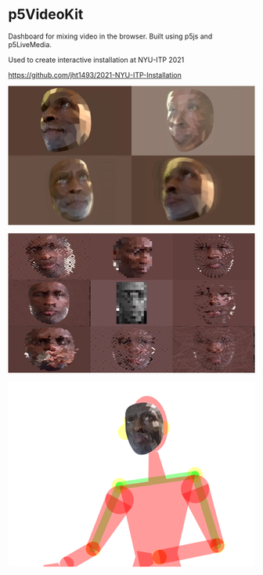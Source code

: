 # p5VideoKit

Dashboard for mixing video in the browser.
Built using p5js
and p5LiveMedia.

Used to create interactive installation at NYU-ITP 2021

https://github.com/jht1493/2021-NYU-ITP-Installation

![face-tile](docs/media/0-face-tile-1-test_2022-05-03-2.jpg)

![facet](docs/media/0-facet-hd_2021-08-25.jpeg)

![facet](docs/media/1-show-posenet-facemesh_2021-12-12_28.png)
